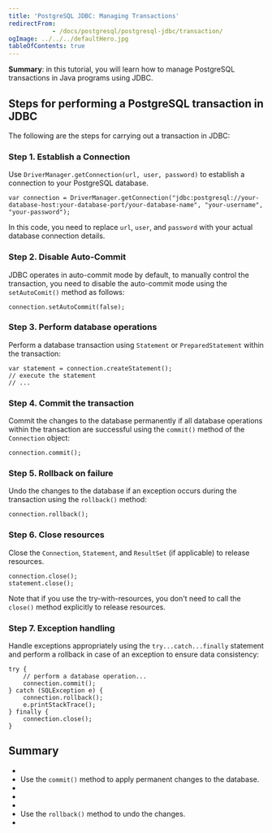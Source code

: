 ```yaml
---
title: 'PostgreSQL JDBC: Managing Transactions'
redirectFrom: 
            - /docs/postgresql/postgresql-jdbc/transaction/
ogImage: ../../../defaultHero.jpg
tableOfContents: true
---
```



**Summary**: in this tutorial, you will learn how to manage PostgreSQL transactions in Java programs using JDBC.





## Steps for performing a PostgreSQL transaction in JDBC





The following are the steps for carrying out a transaction in JDBC:





### Step 1. Establish a Connection





Use `DriverManager.getConnection(url, user, password)` to establish a connection to your PostgreSQL database.





```
var connection = DriverManager.getConnection("jdbc:postgresql://your-database-host:your-database-port/your-database-name", "your-username", "your-password");
```





In this code, you need to replace `url`, `user`, and `password` with your actual database connection details.





### Step 2. Disable Auto-Commit





JDBC operates in auto-commit mode by default, to manually control the transaction, you need to disable the auto-commit mode using the `setAutoComit()` method as follows:





```
connection.setAutoCommit(false);
```





### Step 3. Perform database operations





Perform a database transaction using `Statement` or `PreparedStatement` within the transaction:





```
var statement = connection.createStatement();
// execute the statement
// ...
```





### Step 4. Commit the transaction





Commit the changes to the database permanently if all database operations within the transaction are successful using the `commit()` method of the `Connection` object:





```
connection.commit();
```





### Step 5. Rollback on failure





Undo the changes to the database if an exception occurs during the transaction using the `rollback()` method:





```
connection.rollback();
```





### Step 6. Close resources





Close the `Connection`, `Statement`, and `ResultSet` (if applicable) to release resources.





```
connection.close();
statement.close();
```





Note that if you use the try-with-resources, you don't need to call the `close()` method explicitly to release resources.





### Step 7. Exception handling





Handle exceptions appropriately using the `try...catch...finally` statement and perform a rollback in case of an exception to ensure data consistency:





```
try {
    // perform a database operation...
    connection.commit();
} catch (SQLException e) {
    connection.rollback();
    e.printStackTrace();
} finally {
    connection.close();
}
```





## Summary





- 
- Use the `commit()` method to apply permanent changes to the database.
- 
-
- 
- Use the `rollback()` method to undo the changes.
- 


